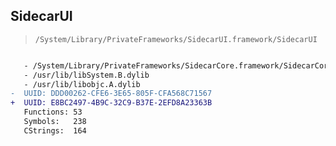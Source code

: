 ## SidecarUI

> `/System/Library/PrivateFrameworks/SidecarUI.framework/SidecarUI`

```diff

   - /System/Library/PrivateFrameworks/SidecarCore.framework/SidecarCore
   - /usr/lib/libSystem.B.dylib
   - /usr/lib/libobjc.A.dylib
-  UUID: DDD00262-CFE6-3E65-805F-CFA568C71567
+  UUID: E8BC2497-4B9C-32C9-B37E-2EFD8A23363B
   Functions: 53
   Symbols:   238
   CStrings:  164

```
